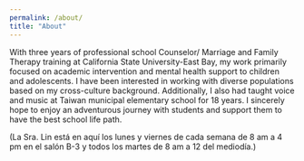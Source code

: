 ```yaml
---
permalink: /about/
title: "About"
---
```


With three years of professional school Counselor/ Marriage and Family Therapy training at California State University-East Bay, my work primarily focused on academic intervention and mental health support to children and adolescents. I have been interested in working with diverse populations based on my cross-culture background. Additionally, I also had taught voice and music at Taiwan municipal elementary school for 18 years. I sincerely hope to enjoy an adventurous journey with students and support them to have the best school life path. 

(La Sra. Lin está en aquí los lunes y viernes de cada semana de 8 am a 4 pm en el salón B-3 y todos los martes de 8 am a 12 del mediodía.)